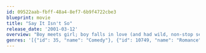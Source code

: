 ```yaml
---
id: 09522aab-fbff-48a4-8ef7-6b9f4722cbe3
blueprint: movie
title: "Say It Isn't So"
release_date: '2001-03-12'
overview: "Boy meets girl; boy falls in love (and had wild, non-stop sex) with girl; boy loses girl... when they discover they are brother and sister! But when he learns that he's the victim of the ultimate case of mistaken identity, the lovesick young man -- whom everyone still thinks is after some taboo thrills -- must race across the country to stop her from marrying another man."
genres: '[{"id": 35, "name": "Comedy"}, {"id": 10749, "name": "Romance"}]'
---
```

